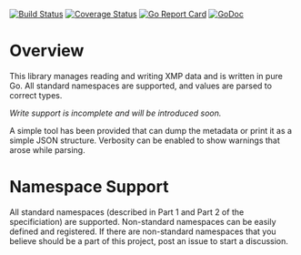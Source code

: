 [![Build Status](https://travis-ci.com/dsoprea/go-xmp.svg?branch=master)](https://travis-ci.com/dsoprea/go-xmp)
[![Coverage Status](https://coveralls.io/repos/github/dsoprea/go-xmp/badge.svg?branch=master)](https://coveralls.io/github/dsoprea/go-xmp?branch=master)
[![Go Report Card](https://goreportcard.com/badge/github.com/dsoprea/go-xmp)](https://goreportcard.com/report/github.com/dsoprea/go-xmp)
[![GoDoc](https://godoc.org/github.com/dsoprea/go-xmp?status.svg)](https://godoc.org/github.com/dsoprea/go-xmp)


# Overview

This library manages reading and writing XMP data and is written in pure Go. All
standard namespaces are supported, and values are parsed to correct types.

*Write support is incomplete and will be introduced soon.*

A simple tool has been provided that can dump the metadata or print it as a
simple JSON structure. Verbosity can be enabled to show warnings that arose
while parsing.


# Namespace Support

All standard namespaces (described in Part 1 and Part 2 of the specificiation)
are supported. Non-standard namespaces can be easily defined and registered. If
there are non-standard namespaces that you believe should be a part of this
project, post an issue to start a discussion.
